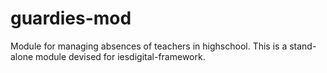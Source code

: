 guardies-mod
============

Module for managing absences of teachers in highschool. This is a stand-alone module devised for iesdigital-framework.
